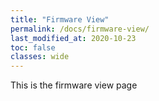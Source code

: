 ```yaml
---
title: "Firmware View"
permalink: /docs/firmware-view/
last_modified_at: 2020-10-23
toc: false
classes: wide
---
```


This is the firmware view page